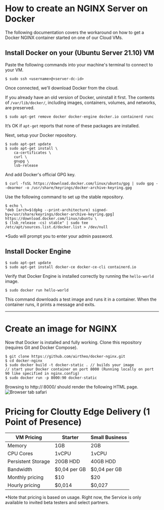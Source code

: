 # How to create an NGINX Server on Docker
The following documentation covers the workaround on how to get a Docker NGINX container started on one of our Cloud VMs.

## Install Docker on your (Ubuntu Server 21.10) VM
Paste the following commands into your machine's terminal to connect to your VM.

    $ sudo ssh <username>@<server-dc-id>

Once connected, we'll download Docker from the cloud.

If you already have an old version of Docker, uninstall it first. The contents of `/var/lib/docker/`, including images, containers, volumes, and networks, are preserved.

    $ sudo apt-get remove docker docker-engine docker.io containerd runc

It’s OK if `apt-get` reports that none of these packages are installed.

Next, setup your Docker repository.

    $ sudo apt-get update
    $ sudo apt-get install \
        ca-certificates \
        curl \
        gnupg \
        lsb-release
    
And add Docker's official GPG key. 

    $ curl -fsSL https://download.docker.com/linux/ubuntu/gpg | sudo gpg --dearmor -o /usr/share/keyrings/docker-archive-keyring.gpg

Use the following command to set up the stable repository.

    $ echo \
    "deb [arch=$(dpkg --print-architecture) signed-by=/usr/share/keyrings/docker-archive-keyring.gpg] https://download.docker.com/linux/ubuntu \
    $ (lsb_release -cs) stable" | sudo tee /etc/apt/sources.list.d/docker.list > /dev/null

*Sudo will prompt you to enter your admin password.

## Install Docker Engine

    $ sudo apt-get update
    $ sudo apt-get install docker-ce docker-ce-cli containerd.io
    
Verify that Docker Engine is installed correctly by running the `hello-world` image.

    $ sudo docker run hello-world
    
This command downloads a test image and runs it in a container. When the container runs, it prints a message and exits.

_____

# Create an image for NGINX
Now that Docker is installed and fully working. Clone this repository (requires Git and Docker Compose).

    $ git clone https://github.com/airtheo/docker-nginx.git
    $ cd docker-nginx
    $ sudo docker build -t docker-static . // builds your image
    // start your Docker container on port 8000 (Running locally on port 90 like specified in nginx.config)
    $ sudo docker run -p 8000:90 docker-static
    
Browsing to http://<ip>:8000/ should render the following HTML page.
![Browser tab safari](https://s3.us-west-2.amazonaws.com/secure.notion-static.com/5558556a-588c-467c-815a-d59c59677fa0/Screen_Shot_2022-02-16_at_21.45.07.png?X-Amz-Algorithm=AWS4-HMAC-SHA256&X-Amz-Content-Sha256=UNSIGNED-PAYLOAD&X-Amz-Credential=AKIAT73L2G45EIPT3X45%2F20220320%2Fus-west-2%2Fs3%2Faws4_request&X-Amz-Date=20220320T133847Z&X-Amz-Expires=86400&X-Amz-Signature=41aa07da8717a986dc62deaaaf0aa9faf8ce700e7f513f12e790e103131cc116&X-Amz-SignedHeaders=host&response-content-disposition=filename%20%3D%22Screen%2520Shot%25202022-02-16%2520at%252021.45.07.png%22&x-id=GetObject)

# Pricing for Cloutty Edge Delivery (1 Point of Presence)
| VM Pricing | Starter | Small Business |
|---|---|---|
| Memory | 1GB | 2GB |
| CPU Cores | 1vCPU | 1vCPU |
| Persistent Storage | 20GB HDD | 40GB HDD |
| Bandwidth | $0,04 per GB | $0,04 per GB |
| Monthly pricing | $10 | $20 |
| Hourly pricing | $0,014 | $0,027 |

*Note that pricing is based on usage. Right now, the Service is only available to invited beta testers and select partners.
